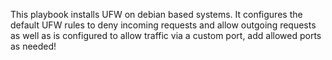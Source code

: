 This playbook installs UFW on debian based systems. It configures the default UFW rules to deny incoming requests and allow outgoing requests as well as is configured to allow traffic via a custom port, add allowed ports as needed!
